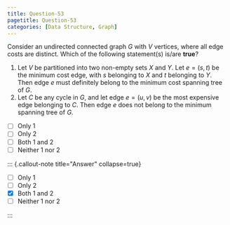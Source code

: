 ```yaml
---
title: Question-53
pagetitle: Question-53
categories: [Data Structure, Graph]
---
```


Consider an undirected connected graph $G$ with $V$ vertices, where all edge costs are distinct. Which of the following statement(s) is/are **true**?

1. Let $V$ be partitioned into two non-empty sets $X$ and $Y$. Let $e = (s, t)$ be the minimum cost edge, with $s$ belonging to $X$ and $t$ belonging to $Y$. Then edge $e$ must definitely belong to the minimum cost spanning tree of $G$.
2. Let $C$ be any cycle in $G$, and let edge $e = (u, v)$ be the most expensive edge belonging to $C$. Then edge $e$ does not belong to the minimum spanning tree of $G$. 

- [ ] Only 1
- [ ] Only 2
- [ ] Both 1 and 2
- [ ] Neither 1 nor 2

::: {.callout-note title="Answer" collapse=true}

- [ ] Only 1
- [ ] Only 2
- [x] Both 1 and 2
- [ ] Neither 1 nor 2

:::
